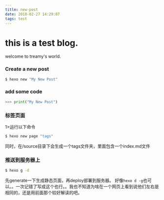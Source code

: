 ```yaml
---
title: new-post
date: 2018-02-27 14:29:07
tags: test
---
```



# this is a test blog.
welcome to treamy's world.


### Create a new post
``` bash
$ hexo new "My New Post"
```


### add some code
``` python
>>> print("My New Post")
```


### 标签页面

1>运行以下命令
``` bash
$ hexo new page "tags"
```

同时，在/source目录下会生成一个tags文件夹，里面包含一个index.md文件


### 推送到服务器上
``` bash
$ hexo g -d
```
先generate一下生成静态页面，再deploy部署到服务器。
好像`hexo d -g`也可以。。一次记错了写成这个也行。。我也不知道为啥在一个网页上看到说他们左右是相同的，还是用前面那个较好解读的吧。

